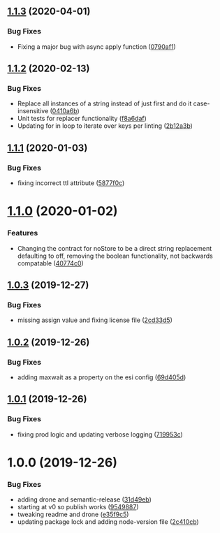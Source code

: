 ## [1.1.3](https://github.com/meltwater/esi-include-webpack-plugin/compare/v1.1.2...v1.1.3) (2020-04-01)


### Bug Fixes

* Fixing a major bug with async apply function ([0790af1](https://github.com/meltwater/esi-include-webpack-plugin/commit/0790af1696ffc8713cbe72bb42fe8fd11ee355e3))

## [1.1.2](https://github.com/meltwater/esi-include-webpack-plugin/compare/v1.1.1...v1.1.2) (2020-02-13)


### Bug Fixes

* Replace all instances of a string instead of just first and do it case-insensitive ([0410a6b](https://github.com/meltwater/esi-include-webpack-plugin/commit/0410a6bbc831a7306d3f614e9f95fddf7c178fa8))
* Unit tests for replacer functionality ([f8a6daf](https://github.com/meltwater/esi-include-webpack-plugin/commit/f8a6dafdc06dbb5636ad80b34843c92a982ac727))
* Updating for in loop to iterate over keys per linting ([2b12a3b](https://github.com/meltwater/esi-include-webpack-plugin/commit/2b12a3bc2d22f3172e0835df6f188e5ad368366f))

## [1.1.1](https://github.com/meltwater/esi-include-webpack-plugin/compare/v1.1.0...v1.1.1) (2020-01-03)


### Bug Fixes

* fixing incorrect ttl attribute ([5877f0c](https://github.com/meltwater/esi-include-webpack-plugin/commit/5877f0cc6ba80e6bc248017ef50c48141d53bcb4))

# [1.1.0](https://github.com/meltwater/esi-include-webpack-plugin/compare/v1.0.3...v1.1.0) (2020-01-02)


### Features

* Changing the contract for noStore to be a direct string replacement defaulting to off, removing the boolean functionality, not backwards compatable ([40774c0](https://github.com/meltwater/esi-include-webpack-plugin/commit/40774c008af9cd0209970540266dc61a43f995da))

## [1.0.3](https://github.com/meltwater/esi-include-webpack-plugin/compare/v1.0.2...v1.0.3) (2019-12-27)


### Bug Fixes

* missing assign value and fixing license file ([2cd33d5](https://github.com/meltwater/esi-include-webpack-plugin/commit/2cd33d50a33c58b109e9bfe86ca2e3810836da10))

## [1.0.2](https://github.com/meltwater/esi-include-webpack-plugin/compare/v1.0.1...v1.0.2) (2019-12-26)


### Bug Fixes

* adding maxwait as a property on the esi config ([69d405d](https://github.com/meltwater/esi-include-webpack-plugin/commit/69d405d714d7590dda978df1b626f37f3fc3da54))

## [1.0.1](https://github.com/meltwater/esi-include-webpack-plugin/compare/v1.0.0...v1.0.1) (2019-12-26)


### Bug Fixes

* fixing prod logic and updating verbose logging ([719953c](https://github.com/meltwater/esi-include-webpack-plugin/commit/719953c024d9f21ae7ed1fe3de094fcc7d6647ea))

# 1.0.0 (2019-12-26)


### Bug Fixes

* adding drone and semantic-release ([31d49eb](https://github.com/meltwater/esi-include-webpack-plugin/commit/31d49eb623cbf92cf8c19021cdbb9c1af1a87f6b))
* starting at v0 so publish works ([9549887](https://github.com/meltwater/esi-include-webpack-plugin/commit/95498876102e5b8a20b860f7cdb293814ab1a03c))
* tweaking readme and drone ([e35f9c5](https://github.com/meltwater/esi-include-webpack-plugin/commit/e35f9c510f003cea33e207784bc4d6a260e0ac2e))
* updating package lock and adding node-version file ([2c410cb](https://github.com/meltwater/esi-include-webpack-plugin/commit/2c410cb6b393e94dcc1ae1c1ca7eba0a86259c9e))
